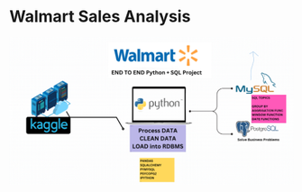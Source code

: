 # Walmart Sales Analysis
![Walmart Sales Analysis](https://github.com/aftabalammansoori/Walmart-Sales-Analysis/blob/main/Walmart%20Project.png)
